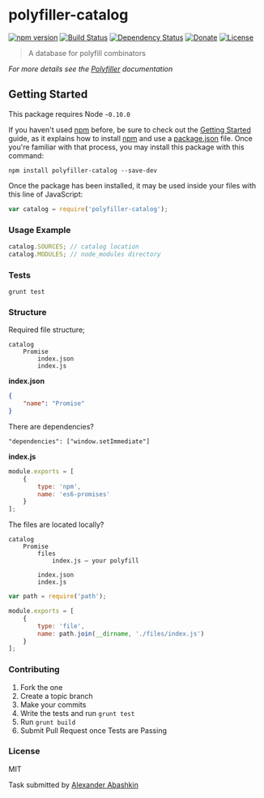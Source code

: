 # polyfiller-catalog

[![npm version](https://badge.fury.io/js/polyfiller-catalog.svg)](http://badge.fury.io/js/polyfiller-catalog)
[![Build Status](https://travis-ci.org/Polyfiller/polyfiller-catalog.png)](https://travis-ci.org/Polyfiller/polyfiller-catalog)
[![Dependency Status](https://david-dm.org/Polyfiller/polyfiller-catalog.svg)](https://david-dm.org/Polyfiller/polyfiller-catalog)
[![Donate](https://img.shields.io/gratipay/polyfiller.corp.svg)](https://gratipay.com/polyfiller.corp)
[![License](https://img.shields.io/badge/license-MIT-brightgreen.svg)](LICENSE.txt)


> A database for polyfill combinators


*For more details see the [Polyfiller](https://github.com/Polyfiller/polyfiller) documentation*

## Getting Started

This package requires Node `~0.10.0`

If you haven't used [npm](https://www.npmjs.com/) before, be sure to check out the [Getting Started](https://nodejs.org/community/) guide, as it explains how to install [npm](https://docs.npmjs.com/getting-started/installing-node) and use a [package.json](https://docs.npmjs.com/files/package.json) file. 
Once you're familiar with that process, you may install this package with this command:

```shell
npm install polyfiller-catalog --save-dev
```

Once the package has been installed, it may be used inside your files with this line of JavaScript:

```js
var catalog = require('polyfiller-catalog');
```


### Usage Example

```js
catalog.SOURCES; // catalog location
catalog.MODULES; // node_modules directory
```


### Tests

```
grunt test
```

### Structure

Required file structure;

```
catalog
	Promise
		index.json
		index.js
```

**index.json**

```json
{
	"name": "Promise"
}
```

There are dependencies?

```
"dependencies": ["window.setImmediate"]
```

**index.js**

```js
module.exports = [
	{
		type: 'npm',
		name: 'es6-promises'
	}
];
```

The files are located locally?

```
catalog
	Promise
		files
			index.js — your polyfill

		index.json
		index.js
```

```js
var path = require('path');

module.exports = [
	{
		type: 'file',
		name: path.join(__dirname, './files/index.js')
	}
];
```


### Contributing

1. Fork the one
2. Create a topic branch
3. Make your commits
4. Write the tests and run `grunt test`
4. Run `grunt build`
5. Submit Pull Request once Tests are Passing


### License

MIT

Task submitted by [Alexander Abashkin](https://github.com/monolithed)

